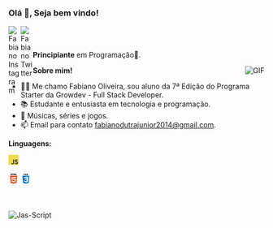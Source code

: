 <h3 title="title"> Olá 👋, Seja bem vindo!</h3>


<a href="https://www.instagram.com/fabianofdojr/">
  <img align="left" alt="Fabiano Instagram" width="24px" src="https://cdn.jsdelivr.net/npm/simple-icons@v3/icons/instagram.svg" />
</a>
</a>
<a href="https://twitter.com/Fabiano_fdojr">
  <img align="left" alt="Fabiano Twitter" width="24px" src="https://cdn.jsdelivr.net/npm/simple-icons@3.13.0/icons/twitter.svg" />
</a>




<br />
<br />

**Principiante** em Programação🚀.
 

  <img align="right" alt="GIF" src="https://i.pinimg.com/originals/e4/26/70/e426702edf874b181aced1e2fa5c6cde.gif" />

**Sobre mim!**

- 🙋🏻 Me chamo Fabiano Oliveira, sou aluno da 7ª Edição do Programa Starter da Growdev - Full Stack Developer.
- 📚 Estudante e entusiasta em tecnologia e programação. 
- 🎵 Músicas, séries e jogos.
- 📫 Email para contato [fabianodutrajunior2014@gmail.com](mailto:fabianodutrajunior2014@gmail.com).



**Linguagens:**  

<code><img height="20" src="https://raw.githubusercontent.com/github/explore/80688e429a7d4ef2fca1e82350fe8e3517d3494d/topics/javascript/javascript.png"></code>

<code><img height="20" src="https://raw.githubusercontent.com/github/explore/80688e429a7d4ef2fca1e82350fe8e3517d3494d/topics/html/html.png"></code>
<code><img height="20" src="https://raw.githubusercontent.com/github/explore/80688e429a7d4ef2fca1e82350fe8e3517d3494d/topics/css/css.png"></code>

<br />
<br />

<img align="center" width=500 src="https://github-readme-stats.vercel.app/api/top-langs/?username=Jas-Script&count_private=true&theme=radical" alt="Jas-Script" />
